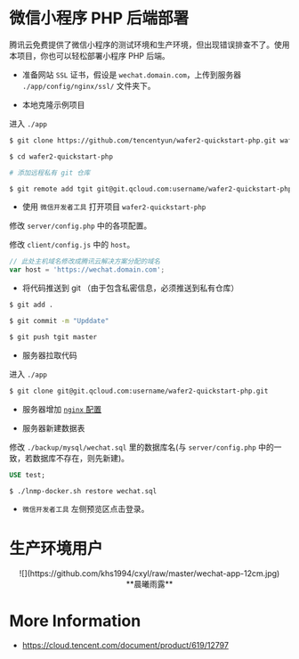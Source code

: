 # 微信小程序 PHP 后端部署

腾讯云免费提供了微信小程序的测试环境和生产环境，但出现错误排查不了。使用本项目，你也可以轻松部署小程序 PHP 后端。

* 准备网站 `SSL` 证书，假设是 `wechat.domain.com`，上传到服务器 `./app/config/nginx/ssl/` 文件夹下。

* 本地克隆示例项目

进入 `./app`

```bash
$ git clone https://github.com/tencentyun/wafer2-quickstart-php.git wafer2-quickstart-php

$ cd wafer2-quickstart-php

# 添加远程私有 git 仓库

$ git remote add tgit git@git.qcloud.com:username/wafer2-quickstart-php.git
```

* 使用 `微信开发者工具` 打开项目 `wafer2-quickstart-php`

修改 `server/config.php` 中的各项配置。

修改 `client/config.js` 中的 `host`。

```js
// 此处主机域名修改成腾讯云解决方案分配的域名
var host = 'https://wechat.domain.com';
```

* 将代码推送到 git （由于包含私密信息，必须推送到私有仓库）

```bash
$ git add .

$ git commit -m "Upddate"

$ git push tgit master
```

* 服务器拉取代码

进入 `./app`

```bash
$ git clone git@git.qcloud.com:username/wafer2-quickstart-php.git
```

* 服务器增加 [ `nginx` 配置](https://github.com/khs1994-docker/lnmp-nginx-conf-demo/blob/master/wechat-demo.conf.example)

* 服务器新建数据表

修改 `./backup/mysql/wechat.sql` 里的数据库名(与 `server/config.php` 中的一致，若数据库不存在，则先新建)。

```sql
USE test;
```

```bash
$ ./lnmp-docker.sh restore wechat.sql
```

* `微信开发者工具` 左侧预览区点击登录。

# 生产环境用户

<center>![](https://github.com/khs1994/cxyl/raw/master/wechat-app-12cm.jpg)</center>

<center>**晨曦雨露**</center>

# More Information

* https://cloud.tencent.com/document/product/619/12797
